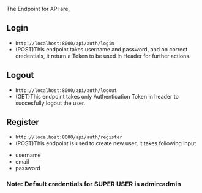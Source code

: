 The Endpoint for API are,

## Login
* `http://localhost:8000/api/auth/login`
* (POST)This endpoint takes username and password, and on correct credentials, it return a Token to be used in Header for further actions.

## Logout
* `http://localhost:8000/api/auth/logout`
* (GET)This endpoint takes only Authentication Token in header to succesfully logout the user.

## Register
* `http://localhost:8000/api/auth/register`
* (POST)This endpoint is used to create new user, it takes following input
- username
- email
- password


### Note: Default credentials for SUPER USER is admin:admin